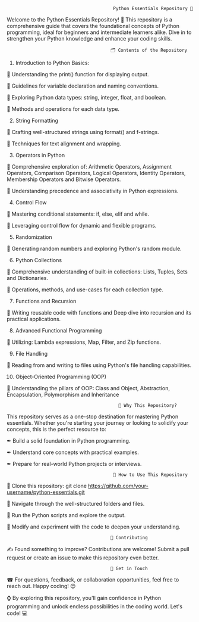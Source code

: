                                             Python Essentials Repository 🚀
Welcome to the Python Essentials Repository! 🌟 This repository is a comprehensive guide that covers the foundational concepts of Python programming, ideal for beginners and intermediate learners alike. Dive in to strengthen your Python knowledge and enhance your coding skills.


                                           🗂️ Contents of the Repository
1. Introduction to Python Basics:

🔰 Understanding the print() function for displaying output.

🔰 Guidelines for variable declaration and naming conventions.

🔰 Exploring Python data types: string, integer, float, and boolean.

🔰 Methods and operations for each data type.

2. String Formatting
   
🔰 Crafting well-structured strings using format() and f-strings.

🔰 Techniques for text alignment and wrapping.

3. Operators in Python
   
🔰 Comprehensive exploration of: Arithmetic Operators, Assignment Operators, Comparison Operators, Logical Operators, Identity Operators, Membership Operators and Bitwise Operators.

🔰 Understanding precedence and associativity in Python expressions.

4. Control Flow
   
🔰 Mastering conditional statements: if, else, elif and while.

🔰 Leveraging control flow for dynamic and flexible programs.

5. Randomization
   
🔰 Generating random numbers and exploring Python's random module.

6. Python Collections
   
🔰 Comprehensive understanding of built-in collections: Lists, Tuples, Sets and Dictionaries.

🔰 Operations, methods, and use-cases for each collection type.

7. Functions and Recursion
   
🔰 Writing reusable code with functions and Deep dive into recursion and its practical applications.

8. Advanced Functional Programming
   
🔰 Utilizing: Lambda expressions, Map, Filter, and Zip functions.

9. File Handling

🔰 Reading from and writing to files using Python's file handling capabilities.

10. Object-Oriented Programming (OOP)
    
🔰 Understanding the pillars of OOP:
Class and Object, Abstraction, Encapsulation, Polymorphism and Inheritance

                                              🎯 Why This Repository?

This repository serves as a one-stop destination for mastering Python essentials. Whether you're starting your journey or looking to solidify your concepts, this is the perfect resource to:

✒ Build a solid foundation in Python programming.

✒ Understand core concepts with practical examples.

✒ Prepare for real-world Python projects or interviews.

                                            📜 How to Use This Repository

📌 Clone this repository: git clone https://github.com/your-username/python-essentials.git

📌 Navigate through the well-structured folders and files.

📌 Run the Python scripts and explore the output.

📌 Modify and experiment with the code to deepen your understanding.

                                           🤝 Contributing
                                           
✍ Found something to improve? Contributions are welcome! Submit a pull request or create an issue to make this repository even better.

                                           📧 Get in Touch
                                           
☎ For questions, feedback, or collaboration opportunities, feel free to reach out. Happy coding! 😊






⌚ By exploring this repository, you'll gain confidence in Python programming and unlock endless possibilities in the coding world. Let's code! 💻








